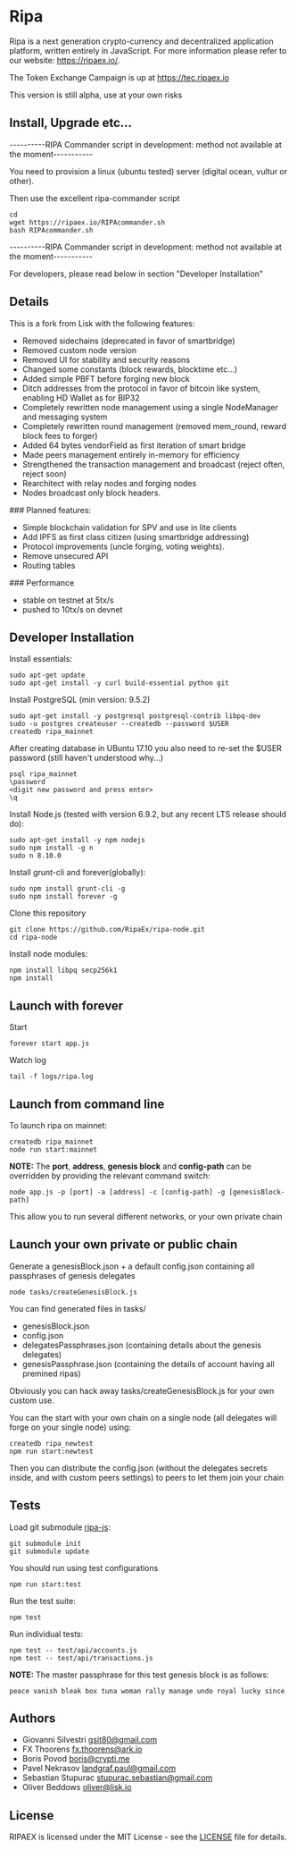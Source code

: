 # Ripa

Ripa is a next generation crypto-currency and decentralized application platform, written entirely in JavaScript. For more information please refer to our website: https://ripaex.io/.

The Token Exchange Campaign is up at https://tec.ripaex.io

This version is still alpha, use at your own risks

## Install, Upgrade etc...
----------RIPA Commander script in development: method not available at the moment-----------

You need to provision a linux (ubuntu tested) server (digital ocean, vultur or other).

Then use the excellent ripa-commander script
```
cd
wget https://ripaex.io/RIPAcommander.sh
bash RIPAcommander.sh
```
----------RIPA Commander script in development: method not available at the moment-----------

For developers, please read below in section "Developer Installation"

## Details

This is a fork from Lisk with the following features:
- Removed sidechains (deprecated in favor of smartbridge)
- Removed custom node version
- Removed UI for stability and security reasons
- Changed some constants (block rewards, blocktime etc...)
- Added simple PBFT before forging new block
- Ditch addresses from the protocol in favor of bitcoin like system, enabling HD Wallet as for BIP32
- Completely rewritten node management using a single NodeManager and messaging system
- Completely rewritten round management (removed mem_round, reward block fees to forger)
- Added 64 bytes vendorField as first iteration of smart bridge
- Made peers management entirely in-memory for efficiency
- Strengthened the transaction management and broadcast (reject often, reject soon)
- Rearchitect with relay nodes and forging nodes
- Nodes broadcast only block headers.

### Planned features:
- Simple blockchain validation for SPV and use in lite clients
- Add IPFS as first class citizen (using smartbridge addressing)
- Protocol improvements (uncle forging, voting weights).
- Remove unsecured API
- Routing tables

### Performance
- stable on testnet at 5tx/s
- pushed to 10tx/s on devnet


## Developer Installation

Install essentials:

```
sudo apt-get update
sudo apt-get install -y curl build-essential python git
```

Install PostgreSQL (min version: 9.5.2)

```
sudo apt-get install -y postgresql postgresql-contrib libpq-dev
sudo -u postgres createuser --createdb --password $USER
createdb ripa_mainnet
```
After creating database in UBuntu 17.10 you also need to re-set the $USER password (still haven't understood why...)
```
psql ripa_mainnet
\password
<digit new password and press enter>
\q
```

Install Node.js (tested with version 6.9.2, but any recent LTS release should do):

```
sudo apt-get install -y npm nodejs
sudo npm install -g n
sudo n 8.10.0
```

Install grunt-cli and forever(globally):

```
sudo npm install grunt-cli -g
sudo npm install forever -g
```

Clone this repository
```
git clone https://github.com/RipaEx/ripa-node.git
cd ripa-node
```

Install node modules:
```
npm install libpq secp256k1
npm install
```

## Launch with forever
Start
```
forever start app.js
```
Watch log
```
tail -f logs/ripa.log
```

## Launch from command line

To launch ripa on mainnet:
```
createdb ripa_mainnet
node run start:mainnet
```

**NOTE:** The **port**, **address**, **genesis block** and **config-path** can be overridden by providing the relevant command switch:
```
node app.js -p [port] -a [address] -c [config-path] -g [genesisBlock-path]
```
This allow you to run several different networks, or your own private chain


## Launch your own private or public chain
Generate a genesisBlock.json + a default config.json containing all passphrases of genesis delegates
```
node tasks/createGenesisBlock.js
```
You can find generated files in tasks/
- genesisBlock.json
- config.json
- delegatesPassphrases.json (containing details about the genesis delegates)
- genesisPassphrase.json (containing the details of account having all premined ripas)

Obviously you can hack away tasks/createGenesisBlock.js for your own custom use.

You can the start with your own chain on a single node (all delegates will forge on your single node) using:
```
createdb ripa_newtest
npm run start:newtest
```

Then you can distribute the config.json (without the delegates secrets inside, and with custom peers settings) to peers to let them join your chain


## Tests
Load git submodule [ripa-js](https://github.com/RipaEx/ripa-js):
```
git submodule init
git submodule update
```

You should run using test configurations

```
npm run start:test
```

Run the test suite:

```
npm test
```

Run individual tests:

```
npm test -- test/api/accounts.js
npm test -- test/api/transactions.js
```

**NOTE:** The master passphrase for this test genesis block is as follows:

```
peace vanish bleak box tuna woman rally manage undo royal lucky since
```


## Authors
- Giovanni Silvestri <gsit80@gmail.com>
- FX Thoorens <fx.thoorens@ark.io>
- Boris Povod <boris@crypti.me>
- Pavel Nekrasov <landgraf.paul@gmail.com>
- Sebastian Stupurac <stupurac.sebastian@gmail.com>
- Oliver Beddows <oliver@lisk.io>

## License

RIPAEX is licensed under the MIT License - see the [LICENSE](./LICENSE) file for details.
